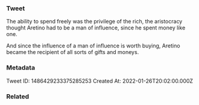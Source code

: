 ### Tweet
The ability to spend freely was the privilege of the rich, the aristocracy thought Aretino had to be a man of influence, since he spent money like one.

And since the influence of a man of influence is worth buying, Aretino became the recipient of all sorts of gifts and moneys.

### Metadata
Tweet ID: 1486429233375285253
Created At: 2022-01-26T20:02:00.000Z

### Related

